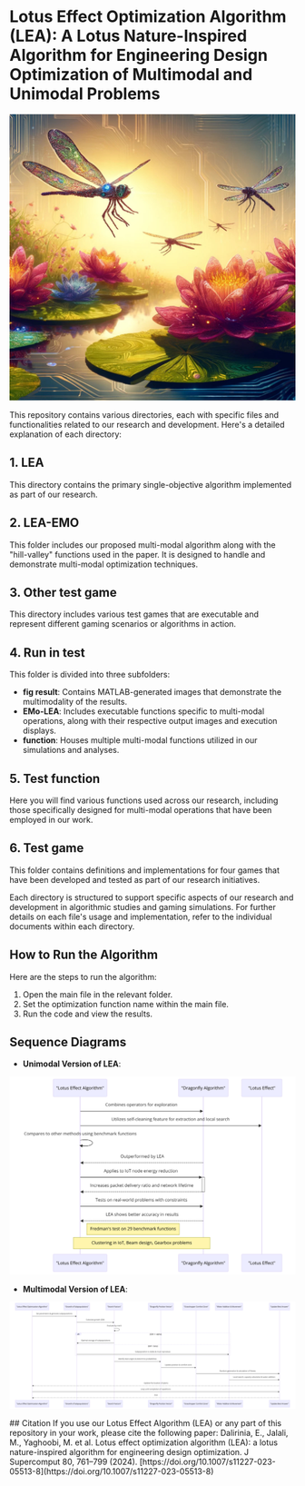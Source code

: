 

# Lotus Effect Optimization Algorithm (LEA): A Lotus Nature-Inspired Algorithm for Engineering Design Optimization of Multimodal and Unimodal Problems
<p align="center">
    <img src="LEA.jpg" width="600">
</p>


This repository contains various directories, each with specific files and functionalities related to our research and development. Here's a detailed explanation of each directory:

## 1. LEA
This directory contains the primary single-objective algorithm implemented as part of our research.

## 2. LEA-EMO
This folder includes our proposed multi-modal algorithm along with the "hill-valley" functions used in the paper. It is designed to handle and demonstrate multi-modal optimization techniques.

## 3. Other test game
This directory includes various test games that are executable and represent different gaming scenarios or algorithms in action.

## 4. Run in test
This folder is divided into three subfolders:
- **fig result**: Contains MATLAB-generated images that demonstrate the multimodality of the results.
- **EMo-LEA**: Includes executable functions specific to multi-modal operations, along with their respective output images and execution displays.
- **function**: Houses multiple multi-modal functions utilized in our simulations and analyses.

## 5. Test function
Here you will find various functions used across our research, including those specifically designed for multi-modal operations that have been employed in our work.

## 6. Test game
This folder contains definitions and implementations for four games that have been developed and tested as part of our research initiatives.

Each directory is structured to support specific aspects of our research and development in algorithmic studies and gaming simulations. For further details on each file's usage and implementation, refer to the individual documents within each directory.

## How to Run the Algorithm
Here are the steps to run the algorithm:
1. Open the main file in the relevant folder.
2. Set the optimization function name within the main file.
3. Run the code and view the results.

## Sequence Diagrams
- **Unimodal Version of LEA**:
<p align="center">
    <img src="Unimodal.png" width="600">
</p>

- **Multimodal Version of LEA**: 
<p align="center">
    <img src="Multimodal.png" width="600">
</p>
## Citation
If you use our Lotus Effect Algorithm (LEA) or any part of this repository in your work, please cite the following paper:
Dalirinia, E., Jalali, M., Yaghoobi, M. et al. Lotus effect optimization algorithm (LEA): a lotus nature-inspired algorithm for engineering design optimization. J Supercomput 80, 761–799 (2024). [https://doi.org/10.1007/s11227-023-05513-8](https://doi.org/10.1007/s11227-023-05513-8)
